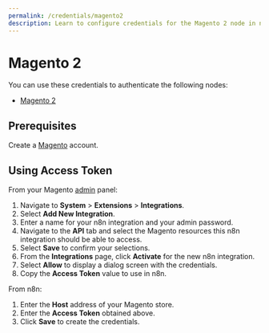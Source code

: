 ```yaml
---
permalink: /credentials/magento2
description: Learn to configure credentials for the Magento 2 node in n8n
---
```


# Magento 2

You can use these credentials to authenticate the following nodes:
- [Magento 2](../../nodes-library/nodes/Magento2/README.md)

## Prerequisites

Create a [Magento](https://magento.com/) account.

## Using Access Token

From your Magento [admin](https://docs.magento.com/user-guide/stores/admin.html) panel:

1. Navigate to **System** > **Extensions** > **Integrations**.
2. Select **Add New Integration**.
3. Enter a name for your n8n integration and your admin password.
4. Navigate to the **API** tab and select the Magento resources this n8n integration should be able to access.
5. Select **Save** to confirm your selections.
6. From the **Integrations** page, click **Activate** for the new n8n integration.
7. Select **Allow** to display a dialog screen with the credentials.
8. Copy the **Access Token** value to use in n8n.

From n8n:

1. Enter the **Host** address of your Magento store.
2. Enter the **Access Token** obtained above.
3. Click **Save** to create the credentials.
